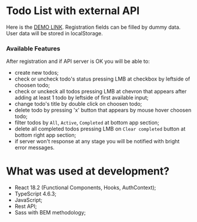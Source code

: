 # Todo List with external API

Here is the [DEMO LINK]().
Registration fields can be filled by dummy data. User data will be stored in localStorage.

### Available Features

After registration and if API server is OK you will be able to:
  - create new todos;
  - check or uncheck todo's status pressing LMB at checkbox by leftside of choosen todo;
  - check or unckeck all todos pressing LMB at chevron that appears after adding at least 1 todo by leftside of first available input;
  - change todo's title by double click on choosen todo;
  - delete todo by pressing 'x' button that appears by mouse hover choosen todo;
  - filter todos by `All`, `Active`, `Completed` at bottom app section;
  - delete all completed todos pressing LMB on `Clear completed` button at bottom right app section;
  - if server won't response at any stage you will be notified with bright error messages.

# What was used at development?

  - React 18.2 (Functional Components, Hooks, AuthContext);
  - TypeScript 4.6.3;
  - JavaScript;
  - Rest API;
  - Sass with BEM methodology;
